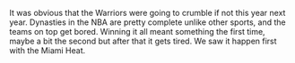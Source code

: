 It was obvious that the Warriors were going to crumble if not this year next year. Dynasties in the NBA are pretty complete unlike other sports, and the teams on top get bored. Winning it all meant something the first time, maybe a bit the second but after that it gets tired. We saw it happen first with the Miami Heat. 
